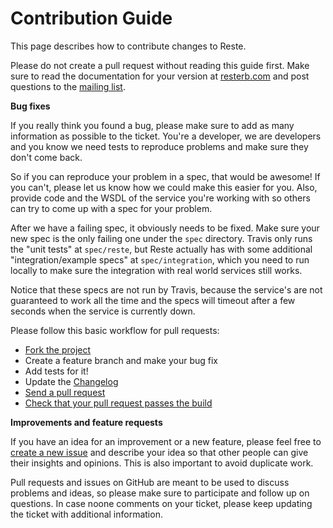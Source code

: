 # Contribution Guide

This page describes how to contribute changes to Reste.

Please do not create a pull request without reading this guide first.
Make sure to read the documentation for your version at [resterb.com](http://resterb.com/)
and post questions to the [mailing list](https://groups.google.com/forum/#!forum/resterb).

**Bug fixes**

If you really think you found a bug, please make sure to add as many information as possible
to the ticket. You're a developer, we are developers and you know we need tests to reproduce
problems and make sure they don't come back.

So if you can reproduce your problem in a spec, that would be awesome! If you can't, please
let us know how we could make this easier for you. Also, provide code and the WSDL of the
service you're working with so others can try to come up with a spec for your problem.

After we have a failing spec, it obviously needs to be fixed. Make sure your new spec is the
only failing one under the `spec` directory. Travis only runs the "unit tests" at `spec/reste`,
but Reste actually has with some additional "integration/example specs" at `spec/integration`,
which you need to run locally to make sure the integration with real world services still works.

Notice that these specs are not run by Travis, because the service's are not guaranteed to work
all the time and the specs will timeout after a few seconds when the service is currently down.

Please follow this basic workflow for pull requests:

* [Fork the project](https://help.github.com/articles/fork-a-repo)
* Create a feature branch and make your bug fix
* Add tests for it!
* Update the [Changelog](https://github.com/resterb/reste/blob/master/CHANGELOG.md)
* [Send a pull request](https://help.github.com/articles/using-pull-requests)
* [Check that your pull request passes the build](https://travis-ci.org/resterb/reste/pull_requests)


**Improvements and feature requests**

If you have an idea for an improvement or a new feature, please feel free to
[create a new issue](https://github.com/resterb/reste/issues/new) and describe your idea
so that other people can give their insights and opinions. This is also important to avoid
duplicate work.

Pull requests and issues on GitHub are meant to be used to discuss problems and ideas,
so please make sure to participate and follow up on questions. In case noone comments
on your ticket, please keep updating the ticket with additional information.
